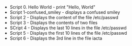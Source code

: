 + Script 0. Hello World - print "Hello, World"
+ Script 1-confused_smiley - displays a confused smiley 
+ Script 2 - Displays the content of the file /etc/passwd
+ Script 3 - Displays the contents of two files
+ SCript 4 - Displays the last 10 lines in the file /etc/passwd
+ Script 5 - Displays the first 10 lines of the file /etc/passwd
+ Script 6 - Displays the 3rd line in the file iacta
